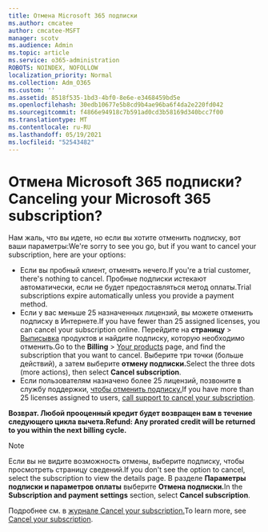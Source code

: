 ```yaml
---
title: Отмена Microsoft 365 подписки
ms.author: cmcatee
author: cmcatee-MSFT
manager: scotv
ms.audience: Admin
ms.topic: article
ms.service: o365-administration
ROBOTS: NOINDEX, NOFOLLOW
localization_priority: Normal
ms.collection: Adm_O365
ms.custom: ''
ms.assetid: 8518f535-1bd3-4bf0-8e6e-e3468459bd5e
ms.openlocfilehash: 30edb10677e5b8cd9b4ae96ba6f4da2e220fd042
ms.sourcegitcommit: f4866e94918c7b591ad0cd3b58169d340bcc7f00
ms.translationtype: MT
ms.contentlocale: ru-RU
ms.lasthandoff: 05/19/2021
ms.locfileid: "52543482"
---
```

# <a name="canceling-your-microsoft-365-subscription"></a><span data-ttu-id="a1f19-102">Отмена Microsoft 365 подписки?</span><span class="sxs-lookup"><span data-stu-id="a1f19-102">Canceling your Microsoft 365 subscription?</span></span>

<span data-ttu-id="a1f19-103">Нам жаль, что вы идете, но если вы хотите отменить подписку, вот ваши параметры:</span><span class="sxs-lookup"><span data-stu-id="a1f19-103">We're sorry to see you go, but if you want to cancel your subscription, here are your options:</span></span>
  
- <span data-ttu-id="a1f19-104">Если вы пробный клиент, отменять нечего.</span><span class="sxs-lookup"><span data-stu-id="a1f19-104">If you're a trial customer, there's nothing to cancel.</span></span> <span data-ttu-id="a1f19-105">Пробные подписки истекают автоматически, если не будет предоставляться метод оплаты.</span><span class="sxs-lookup"><span data-stu-id="a1f19-105">Trial subscriptions expire automatically unless you provide a payment method.</span></span>
- <span data-ttu-id="a1f19-106">Если у вас меньше 25 назначенных лицензий, вы можете отменить подписку в Интернете.</span><span class="sxs-lookup"><span data-stu-id="a1f19-106">If you have fewer than 25 assigned licenses, you can cancel your subscription online.</span></span> <span data-ttu-id="a1f19-107">Перейдите на **страницу** \> [Выписывка](https://go.microsoft.com/fwlink/p/?linkid=842054) продуктов и найдите подписку, которую необходимо отменить.</span><span class="sxs-lookup"><span data-stu-id="a1f19-107">Go to the **Billing** \> [Your products](https://go.microsoft.com/fwlink/p/?linkid=842054) page, and find the subscription that you want to cancel.</span></span> <span data-ttu-id="a1f19-108">Выберите три точки (больше действий), а затем выберите **отмену подписки.**</span><span class="sxs-lookup"><span data-stu-id="a1f19-108">Select the three dots (more actions), then select **Cancel subscription**.</span></span>
- <span data-ttu-id="a1f19-109">Если пользователям назначено более 25 лицензий, позвоните в службу поддержки, [чтобы отменить подписку.](https://go.microsoft.com/fwlink/p/?linkid=518322)</span><span class="sxs-lookup"><span data-stu-id="a1f19-109">If you have more than 25 licenses assigned to users, [call support to cancel your subscription](https://go.microsoft.com/fwlink/p/?linkid=518322).</span></span>

<span data-ttu-id="a1f19-110">**Возврат. Любой прооценный кредит будет возвращен вам в течение следующего цикла вычета.**</span><span class="sxs-lookup"><span data-stu-id="a1f19-110">**Refund: Any prorated credit will be returned to you within the next billing cycle.**</span></span>

> [!NOTE]
> <span data-ttu-id="a1f19-111">Если вы не видите возможность отмены, выберите подписку, чтобы просмотреть страницу сведений.</span><span class="sxs-lookup"><span data-stu-id="a1f19-111">If you don't see the option to cancel, select the subscription to view the details page.</span></span> <span data-ttu-id="a1f19-112">В разделе **Параметры подписки и параметров оплаты** выберите **Отмена подписки.**</span><span class="sxs-lookup"><span data-stu-id="a1f19-112">In the **Subscription and payment settings** section, select **Cancel subscription**.</span></span>

<span data-ttu-id="a1f19-113">Подробнее см. в [журнале Cancel your subscription.](/microsoft-365/commerce/subscriptions/cancel-your-subscription)</span><span class="sxs-lookup"><span data-stu-id="a1f19-113">To learn more, see [Cancel your subscription](/microsoft-365/commerce/subscriptions/cancel-your-subscription).</span></span>
